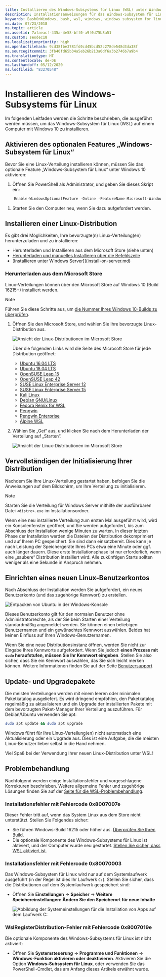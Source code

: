 ```yaml
---
title: Installieren des Windows-Subsystems für Linux (WSL) unter Windows 10
description: Installationsanweisungen für das Windows-Subsystem für Linux unter Windows 10.
keywords: BashOnWindows, bash, wsl, windows, windows subsystem for linux, windowssubsystem, ubuntu, debian, suse, windows 10, install
ms.date: 07/23/2018
ms.topic: article
ms.assetid: 7afaeacf-435a-4e58-bff0-a9f0d75b8a51
ms.custom: seodec18
ms.localizationpriority: high
ms.openlocfilehash: 9cd38fbe3781fd0cd45bcd52c278de548d3da38f
ms.sourcegitcommit: 3fb40fd65b34a5eb26b213a0df6a3b2746b7a9b4
ms.translationtype: HT
ms.contentlocale: de-DE
ms.lasthandoff: 05/12/2020
ms.locfileid: "83270548"
---
```

# <a name="install-windows-subsystem-for-linux"></a>Installieren des Windows-Subsystems für Linux

Im folgenden Leitfaden werden die Schritte beschrieben, die ausgeführt werden müssen, um das Windows-Subsystem für Linux (WSL) auf einem Computer mit Windows 10 zu installieren.

## <a name="enable-the-windows-subsystem-for-linux-optional-feature"></a>Aktivieren des optionalen Features „Windows-Subsystem für Linux“

Bevor Sie eine Linux-Verteilung installieren können, müssen Sie das optionale Feature „Windows-Subsystem für Linux“ unter Windows 10 aktivieren:

1. Öffnen Sie PowerShell als Administrator, und geben Sie dieses Skript ein:

```powershell
    Enable-WindowsOptionalFeature -Online -FeatureName Microsoft-Windows-Subsystem-Linux
```

1. Starten Sie den Computer neu, wenn Sie dazu aufgefordert werden.

## <a name="install-a-linux-distribution"></a>Installieren einer Linux-Distribution

Es gibt drei Möglichkeiten, Ihre bevorzugte(n) Linux-Verteilung(en) herunterzuladen und zu installieren:

- Herunterladen und Installieren aus dem Microsoft Store (siehe unten)
- [Herunterladen und manuelles Installieren über die Befehlszeile](install-manual.md)
- [Installieren unter Windows Server]]\(install-on-server.md)

### <a name="install-from-the-microsoft-store"></a>Herunterladen aus dem Microsoft Store

Linux-Verteilungen können über den Microsoft Store auf Windows 10 (Build 16215+) installiert werden.

> [!NOTE]
> Führen Sie diese Schritte aus, um [die Nummer Ihres Windows 10-Builds zu überprüfen](troubleshooting.md#check-your-build-number).

1. Öffnen Sie den Microsoft Store, und wählen Sie Ihre bevorzugte Linux-Distribution aus.

    ![Ansicht der Linux-Distributionen im Microsoft Store](media/store.png)

    Über die folgenden Links wird die Seite des Microsoft Store für jede Distribution geöffnet:

    - [Ubuntu 16.04 LTS](https://www.microsoft.com/store/apps/9pjn388hp8c9)
    - [Ubuntu 18.04 LTS](https://www.microsoft.com/store/apps/9N9TNGVNDL3Q)
    - [OpenSUSE Leap 15](https://www.microsoft.com/store/apps/9n1tb6fpvj8c)
    - [OpenSUSE Leap 42](https://www.microsoft.com/store/apps/9njvjts82tjx)
    - [SUSE Linux Enterprise Server 12](https://www.microsoft.com/store/apps/9p32mwbh6cns)
    - [SUSE Linux Enterprise Server 15](https://www.microsoft.com/store/apps/9pmw35d7fnlx)
    - [Kali Linux](https://www.microsoft.com/store/apps/9PKR34TNCV07)
    - [Debian GNU/Linux](https://www.microsoft.com/store/apps/9MSVKQC78PK6)
    - [Fedora Remix for WSL](https://www.microsoft.com/store/apps/9n6gdm4k2hnc)
    - [Pengwin](https://www.microsoft.com/store/apps/9NV1GV1PXZ6P)
    - [Pengwin Enterprise](https://www.microsoft.com/store/apps/9N8LP0X93VCP)
    - [Alpine WSL](https://www.microsoft.com/store/apps/9p804crf0395)

1. Wählen Sie „Get“ aus, und klicken Sie nach dem Herunterladen der Verteilung auf „Starten“.

    ![Ansicht der Linux-Distributionen im Microsoft Store](media/UbuntuStore.png)

## <a name="complete-initialization-of-your-distro"></a>Vervollständigen der Initialisierung Ihrer Distribution

Nachdem Sie Ihre Linux-Verteilung gestartet haben, befolgen Sie die Anweisungen auf dem Bildschirm, um Ihre Verteilung zu initialisieren.

> [!NOTE]
> Starten Sie die Verteilung für Windows Server mithilfe der ausführbaren Datei `<distro>.exe` im Installationsordner.

Wenn eine neu installierte Verteilung zum ersten Mal ausgeführt wird, wird ein Konsolenfenster geöffnet, und Sie werden aufgefordert, bis zum Abschluss der Installation wenige Minuten zu warten. In dieser letzten Phase der Installation werden die Dateien der Distribution dekomprimiert und auf Ihrem PC gespeichert. Sie sind dann einsatzbereit. Dies kann je nach Leistung der Speichergeräte Ihres PCs etwa eine Minute oder ggf. auch länger dauern. Diese erste Installationsphase ist nur erforderlich, wenn eine „saubere“ Distribution installiert wird. Alle zukünftigen Starts sollten weniger als eine Sekunde in Anspruch nehmen.

## <a name="set-up-a-new-linux-user-account"></a>Einrichten eines neuen Linux-Benutzerkontos

Nach Abschluss der Installation werden Sie aufgefordert, ein neues Benutzerkonto (und das zugehörige Kennwort) zu erstellen.

![Entpacken von Ubuntu in der Windows-Konsole](media/UbuntuInstall.png)

Dieses Benutzerkonto gilt für den normalen Benutzer ohne Administratorrechte, als der Sie beim Starten einer Verteilung standardmäßig angemeldet werden. Sie können einen beliebigen Benutzernamen und ein gewünschtes Kennwort auswählen. Beides hat keinen Einfluss auf Ihren Windows-Benutzernamen.

Wenn Sie eine neue Distributionsinstanz öffnen, werden Sie nicht zur Eingabe Ihres Kennworts aufgefordert. Wenn Sie jedoch **einen Prozess mit `sudo` heraufstufen, müssen Sie Ihr Kennwort eingeben**. Stellen Sie also sicher, dass Sie ein Kennwort auswählen, das Sie sich leicht merken können. Weitere Informationen finden Sie auf der Seite [Benutzersupport](user-support.md).

## <a name="update--upgrade-packages"></a>Update- und Upgradepakete

Die meisten Verteilungen werden mit einem leeren oder minimalen Paketkatalog ausgeliefert. Es wird dringend empfohlen, den Paketkatalog regelmäßig zu aktualisieren und ein Upgrade der installierten Pakete mit dem bevorzugten Paket-Manager Ihrer Verteilung auszuführen. Für Debian/Ubuntu verwenden Sie apt:

```bash
sudo apt update && sudo apt upgrade
```

Windows führt für Ihre Linux-Verteilung(en) nicht automatisch eine Aktualisierung oder ein Upgrade aus. Dies ist eine Aufgabe, die die meisten Linux-Benutzer lieber selbst in die Hand nehmen.

Viel Spaß bei der Verwendung Ihrer neuen Linux-Distribution unter WSL!

## <a name="troubleshooting"></a>Problembehandlung

Nachfolgend werden einige Installationsfehler und vorgeschlagene Korrekturen beschrieben. Weitere allgemeine Fehler und zugehörige Lösungen finden Sie auf der [Seite für die WSL-Problembehandlung](troubleshooting.md).

### <a name="installation-failed-with-error-0x8007007e"></a>Installationsfehler mit Fehlercode 0x8007007e

Dieser Fehler tritt auf, wenn das System Linux aus dem Store nicht unterstützt.  Stellen Sie Folgendes sicher:

- Sie führen Windows-Build 16215 oder höher aus. [Überprüfen Sie Ihren Build](troubleshooting.md#check-your-build-number).
- Die optionale Komponente des Windows-Subsystems für Linux ist aktiviert, und der Computer wurde neu gestartet.  [Stellen Sie sicher, dass WSL aktiviert ist](troubleshooting.md#confirm-wsl-is-enabled).

### <a name="installation-failed-with-error-0x80070003"></a>Installationsfehler mit Fehlercode 0x80070003

Das Windows-Subsystem für Linux wird nur auf dem Systemlaufwerk ausgeführt (in der Regel ist dies Ihr Laufwerk `C:`). Stellen Sie sicher, dass die Distributionen auf dem Systemlaufwerk gespeichert sind:

- Öffnen Sie **Einstellungen** -> **Speicher** -> **Weitere Speichereinstellungen: Ändern Sie den Speicherort für neue Inhalte**
  
    ![Abbildung der Systemeinstellungen für die Installation von Apps auf dem Laufwerk C:](media/AppStorage.png)

### <a name="wslregisterdistribution-failed-with-error-0x8007019e"></a>WslRegisterDistribution-Fehler mit Fehlercode 0x8007019e

Die optionale Komponente des Windows-Subsystems für Linux ist nicht aktiviert:

- Öffnen Sie **Systemsteuerung** -> **Programme und Funktionen** -> **Windows-Funktion aktivieren oder deaktivieren**. Aktivieren Sie die Option **Windows-Subsystem für Linux**, oder verwenden Sie das PowerShell-Cmdlet, das am Anfang dieses Artikels erwähnt wurde.
